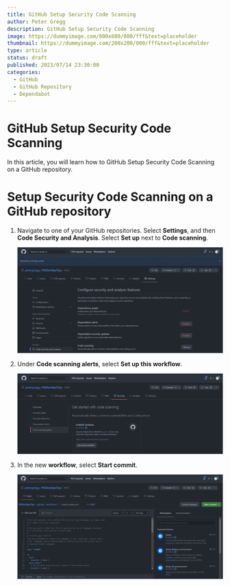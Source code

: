 ```yaml
---
title: GitHub Setup Security Code Scanning
author: Peter Gregg
description: GitHub Setup Security Code Scanning
image: https://dummyimage.com/800x600/000/fff&text=placeholder
thumbnail: https://dummyimage.com/200x200/000/fff&text=placeholder
type: article
status: draft
published: 2023/07/14 23:30:00
categories: 
  - GitHub 
  - GitHub Repository
  - Dependabot
---
```


# GitHub Setup Security Code Scanning

In this article, you will learn how to GitHub Setup Security Code Scanning on a GitHub repository.

# Setup Security Code Scanning on a GitHub repository

1. Navigate to one of your GitHub repositories. Select **Settings**, and then **Code Security and Analysis**. Select **Set up** next to **Code scanning**.

    ![GitHub Settings Code Security And Analysis Code Scanning Navigation](https://raw.githubusercontent.com/petergregg/Content/main/Blog/Images/GitHub/GitHubSettingsCodeSecurityAndAnalysisCodeScanningNavigation.png)

2. Under **Code scanning alerts**, select **Set up this workflow**.

    ![GitHub Settings Code Security And Analysis Code Scanning Set Up This Workflow](https://raw.githubusercontent.com/petergregg/Content/main/Blog/Images/GitHub/GitHubSettingsCodeSecurityAndAnalysisCodeScanningSetUpThisWorkflow.png)

3. In the new **workflow**, select **Start commit**.


    ![GitHub Settings Code Security And Analysis Code Scanning Set Up This Workflow](https://raw.githubusercontent.com/petergregg/Content/main/Blog/Images/GitHub/GitHubSettingsCodeSecurityAndAnalysisCodeScanningStartCommit.png)






